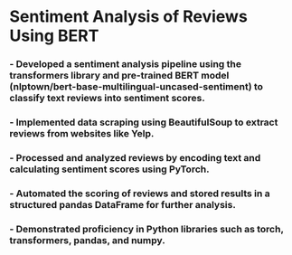 # Sentiment Analysis of Reviews Using BERT

### - Developed a sentiment analysis pipeline using the transformers library and pre-trained BERT model (nlptown/bert-base-multilingual-uncased-sentiment) to classify text reviews into sentiment scores.
### - Implemented data scraping using BeautifulSoup to extract reviews from websites like Yelp.
### - Processed and analyzed reviews by encoding text and calculating sentiment scores using PyTorch.
### - Automated the scoring of reviews and stored results in a structured pandas DataFrame for further analysis.
### - Demonstrated proficiency in Python libraries such as torch, transformers, pandas, and numpy.

